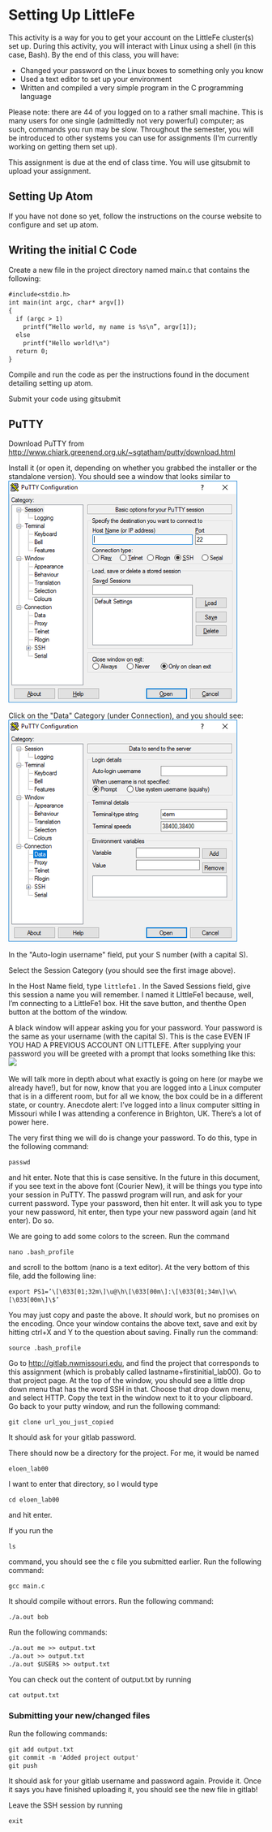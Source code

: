 # Setting Up LittleFe
This activity is a way for you to get your account on the LittleFe cluster(s) set up.  During this activity, you will interact with Linux using a shell (in this case, Bash).  By the end of this class, you will have:

 * Changed your password on the Linux boxes to something only you know
 * Used a text editor to set up your environment
 * Written and compiled a very simple program in the C programming language

Please note: there are 44 of you logged on to a rather small machine.  This is many users for one single (admittedly not very powerful) computer; as such, commands you run may be slow.  Throughout the semester, you will be introduced to other systems you can use for assignments (I’m currently working on getting them set up).

This assignment is due at the end of class time.  You will use gitsubmit to upload your assignment.

## Setting Up Atom

If you have not done so yet, follow the instructions on the course website to configure and set up atom.

## Writing the initial C Code

Create a new file in the project directory named main.c that contains the following:

```
#include<stdio.h>
int main(int argc, char* argv[])
{
  if (argc > 1)
    printf(“Hello world, my name is %s\n”, argv[1]);
  else
    printf("Hello world!\n")
  return 0;
}
```
Compile and run the code as per the instructions found in the document detailing setting up atom.

Submit your code using gitsubmit
## PuTTY
Download PuTTY from http://www.chiark.greenend.org.uk/~sgtatham/putty/download.html

Install it (or open it, depending on whether you grabbed the installer or the standalone version).  You should see a window that looks similar to
![](imgs/putty.png)

Click on the "Data" Category (under Connection), and you should see:
![](imgs/data.png)

 In the "Auto-login username" field, put your S number (with a capital S).

 Select the Session Category (you should see the first image above).

 In the Host Name field, type ```littlefe1``` .  In the Saved Sessions field, give this session a name you will remember.  I named it LIttleFe1 because, well, I’m connecting to a LittleFe1 box.  Hit the save button, and thenthe Open button at the bottom of the window.

A black window will appear asking you for your password.  Your password is the same as your username (with the capital S). This is the case EVEN IF YOU HAD A PREVIOUS ACCOUNT ON LITTLEFE. After supplying your password you will be greeted with a prompt that looks something like this:
![](imgs/bash.png)

We will talk more in depth about what exactly is going on here (or maybe we already have!), but for now, know that you are logged into a Linux computer that is in a different room, but for all we know, the box could be in a different state, or country.  Anecdote alert: I’ve logged into a linux computer sitting in Missouri while I was attending a conference in Brighton, UK.  There’s a lot of power here.

The very first thing we will do is change your password.  To do this, type in the following command:
```
passwd
```
and hit enter.  Note that this is case sensitive. In the future in this document, if you see text in the above font (Courier New), it will be things you type into your session in PuTTY.  The passwd program will run, and ask for your current password.  Type your password, then hit enter.  It will ask you to type your new password, hit enter, then type your new password again (and hit enter).  Do so.

We are going to add some colors to the screen.  Run the command
```
nano .bash_profile
```
and scroll to the bottom (nano is a text editor).  At the very bottom of this file, add the following line:

```
export PS1=’\[\033[01;32m\]\u@\h\[\033[00m\]:\[\033[01;34m\]\w\[\033[00m\]\$’
```

You may just copy and paste the above.  It *should* work, but no promises on the encoding.  Once your window contains the above text, save and exit by hitting ctrl+X and Y <enter> to the question about saving.  Finally run the command:
```
source .bash_profile
```
Go to http://gitlab.nwmissouri.edu, and find the project that corresponds to this assignment (which is probably called lastname+firstinitial_lab00).  Go to that project page.  At the top of the window, you should see a little drop down menu that has the word SSH in that.  Choose that drop down menu, and select HTTP.  Copy the text in the window next to it to your clipboard.  Go back to your putty window, and run the following command:
```
git clone url_you_just_copied
```
It should ask for your gitlab password.

There should now be a directory for the project.  For me, it would be named
```
eloen_lab00
```

I want to enter that directory, so I would type
```
cd eloen_lab00
```
and hit enter.

If you run the
```
ls
```
command, you should see the c file you submitted earlier.  Run the following command:
```
gcc main.c
```

It should compile without errors.
Run the following command:
```
./a.out bob
```

Run the following commands:

```
./a.out me >> output.txt
./a.out >> output.txt
./a.out $USER$ >> output.txt
```

You can check out the content of output.txt by running
```
cat output.txt
```

### Submitting your new/changed files
Run the following commands:
```
git add output.txt
git commit -m 'Added project output'
git push
```

It should ask for your gitlab username and password again.  Provide it.  Once it says you have finished uploading it, you should see the new file in gitlab!

Leave the SSH session by running
```
exit
```
